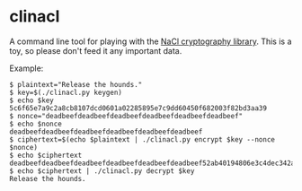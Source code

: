 clinacl
=======

A command line tool for playing with the [NaCl cryptography
library](http://nacl.cr.yp.to/). This is a toy, so please don't feed it
any important data.

Example:

    $ plaintext="Release the hounds."
    $ key=$(./clinacl.py keygen)
    $ echo $key
    5c6f65e7a9c2a8cb8107dcd0601a02285895e7c9dd60450f682003f82bd3aa39
    $ nonce="deadbeefdeadbeefdeadbeefdeadbeefdeadbeefdeadbeef"
    $ echo $nonce
    deadbeefdeadbeefdeadbeefdeadbeefdeadbeefdeadbeef
    $ ciphertext=$(echo $plaintext | ./clinacl.py encrypt $key --nonce $nonce)
    $ echo $ciphertext
    deadbeefdeadbeefdeadbeefdeadbeefdeadbeefdeadbeef52ab40194806e3c4dec342a6aebf456bde3d50773ec977b8bcd3db3f07c86391d778ba97
    $ echo $ciphertext | ./clinacl.py decrypt $key
    Release the hounds.
